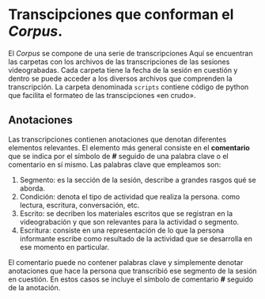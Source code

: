 # Transcipciones que conforman el *Corpus*.
El *Corpus* se compone de una serie de transcripciones
Aquí se encuentran las carpetas con los archivos de las transcripciones de las sesiones videograbadas. Cada carpeta tiene la fecha de la sesión en cuestión y dentro se puede acceder a los diversos archivos que comprenden la transcripción.
La carpeta denominada `scripts` contiene código de python que facilita el formateo de las transcipciones «en crudo».

## Anotaciones
Las transcripciones contienen anotaciones que denotan diferentes elementos relevantes. El elemento más general consiste en el **comentario** que se indica por el símbolo de **#** seguido de una palabra clave o el comentario en sí mismo. Las palabras clave que empleamos son:
1. Segmento: es la sección de la sesión, describe a grandes rasgos qué se aborda.
2. Condición: denota el tipo de actividad que realiza la persona. como lectura, escritura, conversación, etc.
3. Escrito: se decriben los materiales escritos que se registran en la videograbación y que son relevantes para la actividad o segmento.
4. Escritura: consiste en una representación de lo que la persona informante escribe como resultado de la actividad que se desarrolla en ese momento en particular.

El comentario puede no contener palabras clave y simplemente denotar anotaciones que hace la persona que transcribió ese segmento de la sesión en cuestión. En estos casos se incluye el símbolo de comentario **#** seguido de la anotación.
